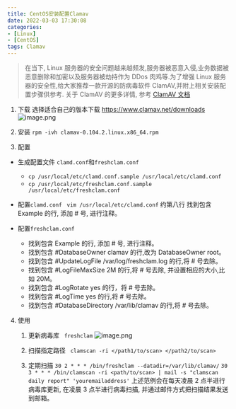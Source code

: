 ```yaml
---
title: CentOS安装配置Clamav
date: 2022-03-03 17:30:08
categories: 
- [Linux]
- [CentOS]
tags: Clamav
---
```


>在当下, Linux 服务器的安全问题越来越频发,服务器被恶意入侵,业务数据被恶意删除和加密以及服务器被劫持作为 DDos 肉鸡等.为了增强 Linux 服务器的安全性,给大家推荐一款开源的防病毒软件 ClamAV,并附上相关安装配置步骤供参考.
关于 ClamAV 的更多详情, 参考 [ClamAV 文档](https://docs.clamav.net/)

<!-- more -->

1) 下载
选择适合自己的版本下载
https://www.clamav.net/downloads
![image.png](/images/003.clamav.md.01.png)

2) 安装
 ``` rpm -ivh clamav-0.104.2.linux.x86_64.rpm ```

3) 配置
- 生成配置文件 ```clamd.conf```和```freshclam.conf```
   - ```cp /usr/local/etc/clamd.conf.sample /usr/local/etc/clamd.conf```
   - ```cp /usr/local/etc/freshclam.conf.sample /usr/local/etc/freshclam.conf```
- 配置```clamd.conf```
``` vim /usr/local/etc/clamd.conf``` 约第八行
找到包含 Example 的行, 添加 # 号, 进行注释。

- 配置```freshclam.conf```
   - 找到包含 Example 的行, 添加 # 号, 进行注释。
   - 找到包含 #DatabaseOwner clamav 的行,改为 DatabaseOwner root。
   - 找到包含 #UpdateLogFile /var/log/freshclam.log 的行,将 # 号去除。
   - 找到包含 #LogFileMaxSize 2M 的行,将 # 号去除, 并设置相应的大小,比如 20M。
   - 找到包含 #LogRotate yes 的行，将 # 号去除。
   - 找到包含 #LogTime yes 的行,将 # 号去除。
   - 找到包含 #DatabaseDirectory /var/lib/clamav 的行,将 # 号去除。

4) 使用
   1. 更新病毒库
    ``` freshclam```
![image.png](/images/003.clamav.md.02.png)
   2. 扫描指定路径
    ``` clamscan -ri </path1/to/scan> </path2/to/scan>```

   3. 定期扫描
         ```30 2 * * * /bin/freshclam --datadir=/var/lib/clamav/```
         ```30 3 * * * /bin/clamscan -ri <path/to/scan> | mail -s "clamscan daily report" 'youremailaddress'```
上述范例会在每天凌晨 2 点半进行病毒库更新, 在凌晨 3 点半进行病毒扫描, 并通过邮件方式把扫描结果发送到邮箱。

